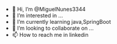 - 👋 Hi, I’m @MiguelNunes3344
- 👀 I’m interested in ...
- 🌱 I’m currently learning java,SpringBoot
- 💞️ I’m looking to collaborate on ...
- 📫 How to reach me in linkedin

<!---
MiguelNunes3344/MiguelNunes3344 is a ✨ special ✨ repository because its `README.md` (this file) appears on your GitHub profile.
You can click the Preview link to take a look at your changes.
--->
